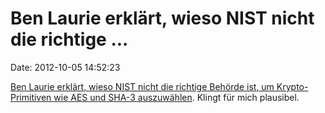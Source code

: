 Ben Laurie erklärt, wieso NIST nicht die richtige \...
======================================================

Date: 2012-10-05 14:52:23

[Ben Laurie erklärt, wieso NIST nicht die richtige Behörde ist, um
Krypto-Primitiven wie AES und SHA-3
auszuwählen](http://www.links.org/?p=1283). Klingt für mich plausibel.
